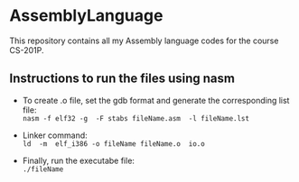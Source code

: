 # AssemblyLanguage
This repository contains all my Assembly language codes for the course CS-201P.

## Instructions to run the files using nasm 
- To create .o file, set the gdb format and generate the corresponding list file:</br>
```nasm -f elf32 -g  -F stabs fileName.asm  -l fileName.lst```

- Linker command:</br>
```ld  -m  elf_i386 -o fileName fileName.o  io.o ```
- Finally, run the executabe file:</br>
```./fileName```
